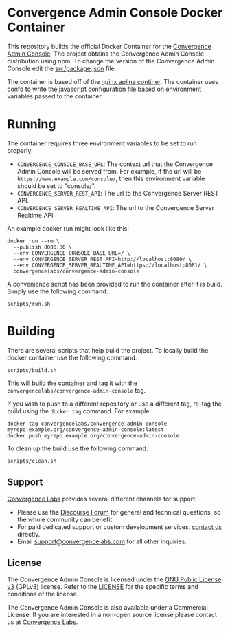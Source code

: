 # Convergence Admin Console Docker Container
This repository builds the official Docker Container for the [Convergence Admin Console](https://github.com/convergencelabs/convergence-admin-console). The project obtains the Convergence Admin Console distribution using npm.  To change the version of the Convergence Admin Console edit the [src/package.json](src/package.json) file.

The container is based off of the [nginx apline continer](https://hub.docker.com/_/nginx). The container uses [confd](https://github.com/kelseyhightower/confd) to write the javascript configuration file based on environment variables passed to the container.

# Running
The container requires three environment variables to be set to run properly:

- `CONVERGENCE_CONSOLE_BASE_URL`: The context url that the Convergence Admin Console will be served from.  For example, if the url will be `https://www.example.com/console/`, then this environment variable should be set to "console/". 
- `CONVERGENCE_SERVER_REST_API`: The url to the Convergence Server REST API. 
- `CONVERGENCE_SERVER_REALTIME_API`: The url to the Convergence Server Realtime API.

An example docker run might look like this:

```shell script
docker run --rm \
  --publish 8000:80 \
  --env CONVERGENCE_CONSOLE_BASE_URL=/ \
  --env CONVERGENCE_SERVER_REST_API=http://localhost:8080/ \
  --env CONVERGENCE_SERVER_REALTIME_API=https://localhost:8081/ \
  convergencelabs/convergence-admin-console
```

A convenience script has been provided to run the container after it is build.  Simply use the following command:

```shell script
scripts/run.sh
```
# Building
There are several scripts that help build the project. To locally build the docker container use the following command:

```shell script
scripts/build.sh
```

This will build the container and tag it with the `convergencelabs/convergence-admin-console` tag.

If you wish to push to a different repository or use a different tag, re-tag the build using the `docker tag` command. For example:

```shell script
docker tag convergencelabs/convergence-admin-console myrepo.example.org/convergence-admin-console:latest
docker push myrepo.example.org/convergence-admin-console
```

To clean up the build use the following command:

```shell script
scripts/clean.sh
``` 


## Support
[Convergence Labs](https://convergencelabs.com) provides several different channels for support:

- Please use the [Discourse Forum](https://forum.convergence.io) for general and technical questions, so the whole community can benefit.
- For paid dedicated support or custom development services, [contact us](https://convergence.io/contact-sales/) directly.
- Email <support@convergencelabs.com> for all other inquiries.

## License
The Convergence Admin Console is licensed under the [GNU Public License v3](LICENSE) (GPLv3) license. Refer to the [LICENSE](LICENSE) for the specific terms and conditions of the license.

The Convergence Admin Console is also available under a Commercial License. If you are interested in a non-open source license please contact us at [Convergence Labs](https://convergencelabs.com).
 